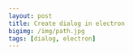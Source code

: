 ```yaml
---
layout: post
title: Create dialog in electron
bigimg: /img/path.jpg
tags: [dialog, electron]
---
```


